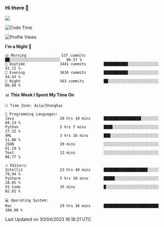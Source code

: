 ### Hi there 👋

<!--
**JJAYCHEN1e/jjaychen1e** is a ✨ _special_ ✨ repository because its `README.md` (this file) appears on your GitHub profile.

Here are some ideas to get you started:

- 🔭 I’m currently working on ...
- 🌱 I’m currently learning ...
- 👯 I’m looking to collaborate on ...
- 🤔 I’m looking for help with ...
- 💬 Ask me about ...
- 📫 How to reach me: ...
- 😄 Pronouns: ...
- ⚡ Fun fact: ...
-->

[![](https://github-readme-stats.vercel.app/api?username=jjaychen1e&show_icons=true)](https://github.com/jjaychen1e/github-readme-stats?count_private=true)

<!--START_SECTION:waka-->
![Code Time](http://img.shields.io/badge/Code%20Time-645%20hrs%2059%20mins-blue)

![Profile Views](http://img.shields.io/badge/Profile%20Views-0-blue)

**I'm a Night 🦉** 

```text
🌞 Morning                537 commits         ██░░░░░░░░░░░░░░░░░░░░░░░   06.57 % 
🌆 Daytime                3441 commits        ███████████░░░░░░░░░░░░░░   42.11 % 
🌃 Evening                3630 commits        ███████████░░░░░░░░░░░░░░   44.43 % 
🌙 Night                  563 commits         ██░░░░░░░░░░░░░░░░░░░░░░░   06.89 % 
```


📊 **This Week I Spent My Time On** 

```text
🕑︎ Time Zone: Asia/Shanghai

💬 Programming Languages: 
Java                     20 hrs 10 mins      █████████████████░░░░░░░░   68.13 % 
Python                   5 hrs 7 mins        ████░░░░░░░░░░░░░░░░░░░░░   17.32 % 
XML                      3 hrs 16 mins       ███░░░░░░░░░░░░░░░░░░░░░░   11.06 % 
JSON                     20 mins             ░░░░░░░░░░░░░░░░░░░░░░░░░   01.18 % 
Text                     13 mins             ░░░░░░░░░░░░░░░░░░░░░░░░░   00.77 % 

🔥 Editors: 
IntelliJ                 23 hrs 40 mins      ████████████████████░░░░░   79.94 % 
PyCharm                  5 hrs 20 mins       █████░░░░░░░░░░░░░░░░░░░░   18.05 % 
VS Code                  35 mins             █░░░░░░░░░░░░░░░░░░░░░░░░   02.01 % 

💻 Operating System: 
Mac                      29 hrs 36 mins      █████████████████████████   100.00 % 
```


 Last Updated on 30/04/2023 16:18:21 UTC
<!--END_SECTION:waka-->
